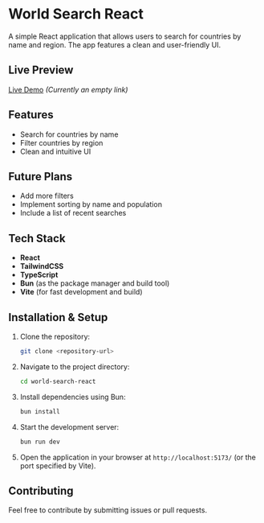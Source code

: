 # World Search React

A simple React application that allows users to search for countries by name and region. The app features a clean and user-friendly UI.

## Live Preview

[Live Demo](#) *(Currently an empty link)*

## Features

- Search for countries by name
- Filter countries by region
- Clean and intuitive UI

## Future Plans

- Add more filters
- Implement sorting by name and population
- Include a list of recent searches

## Tech Stack

- **React**
- **TailwindCSS**
- **TypeScript**
- **Bun** (as the package manager and build tool)
- **Vite** (for fast development and build)

## Installation & Setup

1. Clone the repository:
   ```sh
   git clone <repository-url>
   ```
2. Navigate to the project directory:
   ```sh
   cd world-search-react
   ```
3. Install dependencies using Bun:
   ```sh
   bun install
   ```
4. Start the development server:
   ```sh
   bun run dev
   ```
5. Open the application in your browser at `http://localhost:5173/` (or the port specified by Vite).

## Contributing

Feel free to contribute by submitting issues or pull requests.